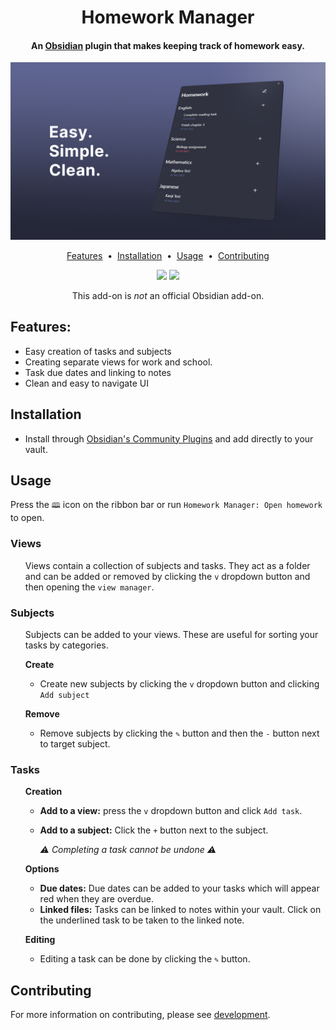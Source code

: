<h1 align="center">
Homework Manager
</h1>

<div align="center">
  <h4>An <a href="https://obsidian.md/">Obsidian</a> plugin  that makes keeping track of homework easy.</h4>

  <picture>
    <img src="./docs/assets/preview.png">
  </picture>


  <a href="#features">Features</a> &nbsp;&bull;&nbsp; <a href="#installation">Installation</a> &nbsp;&bull;&nbsp; <a href="#usage">Usage</a> &nbsp;&bull;&nbsp; <a href="#contributing">Contributing</a>

  <a title="Buy me a coffee" href="https://buymeacoffee.com/kadisonm">
    <img  src="https://img.shields.io/badge/Support-30363D?style=for-the-badge&logo=GitHub-Sponsors&logoColor=#white"></a>
  <a title="GitHub License" href="/LICENSE">
    <img src="https://img.shields.io/github/license/kadisonm/anki-kanji-splitter?style=for-the-badge&color=blue"></a>
  
  </br>
  
  This add-on is <i>not</i> an official Obsidian add-on.
</div>

## Features:
- Easy creation of tasks and subjects
- Creating separate views for work and school.
- Task due dates and linking to notes
- Clean and easy to navigate UI

## Installation
- Install through [Obsidian's Community Plugins](https://obsidian.md/plugins) and add directly to your vault.

## Usage
Press the `🕮` icon on the ribbon bar or run `Homework Manager: Open homework` to open.

### Views
<ul>
	
Views contain a collection of subjects and tasks. They act as a folder and can be added or removed by clicking the `v` dropdown button and then opening the `view manager`.
</ul>

### Subjects
<ul>
  <p> Subjects can be added to your views. These are useful for sorting your tasks by categories. <p>

**Create**
- Create new subjects by clicking the `v` dropdown button and clicking `Add subject`

**Remove**
- Remove subjects by clicking the `✎` button and then the `-` button next to target subject.

</ul>

### Tasks
<ul>

**Creation**

- **Add to a view:** press the `v` dropdown button and click `Add task`.
- **Add to a subject:** Click the `+` button next to the subject.

  *⚠ Completing a task cannot be undone ⚠*

**Options**

- **Due dates:** Due dates can be added to your tasks which will appear red when they are overdue.
- **Linked files:** Tasks can be linked to notes within your vault. Click on the underlined task to be taken to the linked note.

**Editing**
- Editing a task can be done by clicking the `✎` button.
</ul>

## Contributing
For more information on contributing, please see [development](./docs/development.md).
